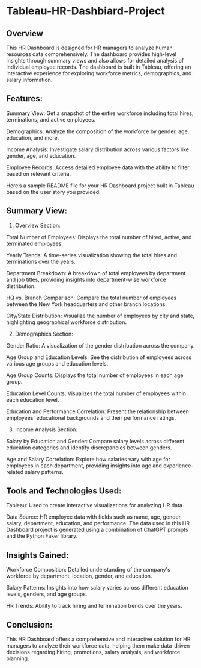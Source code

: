 # Tableau-HR-Dashbiard-Project

Overview
-----------
This HR Dashboard is designed for HR managers to analyze human resources data comprehensively. The dashboard provides high-level insights through summary views and also allows for detailed analysis of individual employee records. The dashboard is built in Tableau, offering an interactive experience for exploring workforce metrics, demographics, and salary information.

Features:
------------
Summary View: Get a snapshot of the entire workforce including total hires, terminations, and active employees.

Demographics: Analyze the composition of the workforce by gender, age, education, and more.

Income Analysis: Investigate salary distribution across various factors like gender, age, and education.

Employee Records: Access detailed employee data with the ability to filter based on relevant criteria.


Here’s a sample README file for your HR Dashboard project built in Tableau based on the user story you provided.

Summary View:
-----------------
1. Overview Section:
   
Total Number of Employees: Displays the total number of hired, active, and terminated employees.

Yearly Trends: A time-series visualization showing the total hires and terminations over the years.

Department Breakdown: A breakdown of total employees by department and job titles, providing insights into department-wise workforce distribution.

HQ vs. Branch Comparison: Compare the total number of employees between the New York headquarters and other branch locations.

City/State Distribution: Visualize the number of employees by city and state, highlighting geographical workforce distribution.

2. Demographics Section:
   
Gender Ratio: A visualization of the gender distribution across the company.

Age Group and Education Levels: See the distribution of employees across various age groups and education levels.

Age Group Counts: Displays the total number of employees in each age group.

Education Level Counts: Visualizes the total number of employees within each education level.

Education and Performance Correlation: Present the relationship between employees' educational backgrounds and their performance ratings.

3. Income Analysis Section:
   
Salary by Education and Gender: Compare salary levels across different education categories and identify discrepancies between genders.

Age and Salary Correlation: Explore how salaries vary with age for employees in each department, providing insights into age and experience-related salary patterns.

Tools and Technologies Used:
-----------------
Tableau: Used to create interactive visualizations for analyzing HR data.

Data Source: HR employee data with fields such as name, age, gender, salary, department, education, and performance. The data used in this HR Dashboard project is generated using a combination of ChatGPT prompts and the Python Faker library. 

Insights Gained:
--------------------
Workforce Composition: Detailed understanding of the company's workforce by department, location, gender, and education.

Salary Patterns: Insights into how salary varies across different education levels, genders, and age groups.

HR Trends: Ability to track hiring and termination trends over the years.

Conclusion:
------------------
This HR Dashboard offers a comprehensive and interactive solution for HR managers to analyze their workforce data, helping them make data-driven decisions regarding hiring, promotions, salary analysis, and workforce planning.

